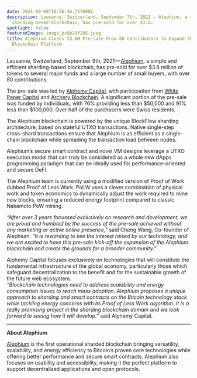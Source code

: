```yaml
---
date: 2021-09-09T16:56:46.757000Z
description: Lausanne, Switzerland, September 7th, 2021 — Alephium, a simple and efficient
  sharding-based blockchain, has pre-sold for over $3.6…
spotlight: false
featuredImage: image_bc8b20f285.jpeg
title: Alephium Closes $3.6M Pre-sale From 80 Contributors to Expand Sharded UTXO
  Blockchain Platform
---
```


Lausanne, Switzerland, September 9th, 2021 — [Alephium](/), a simple and efficient sharding-based blockchain, has pre-sold for over \$3.6 million of tokens to several major funds and a large number of small buyers, with over 80 contributions.

The pre-sale was led by <a href="https://alphemy.capital/" >Alphemy Capital</a>, with participation from <a href="https://www.whitepapercapital.com/" >White Paper Capital</a> and <a href="https://archery.fund/" >Archery Blockchain</a>. A significant portion of the pre-sale was funded by individuals, with 76% providing less than \$50,000 and 91% less than \$100,000. Over half of the purchasers were Swiss residents.

The Alephium blockchain is powered by the unique BlockFlow sharding architecture, based on stateful UTXO transactions. Native single-step cross-shard transactions ensure that Alephium is as efficient as a single-chain blockchain while spreading the transaction load between nodes.

Alephium’s secure smart contract and novel VM designs leverage a UTXO execution model that can truly be considered as a whole new dApps programming paradigm that can be ideally used for performance-oriented and secure DeFI.

The Alephium team is currently using a modified version of Proof of Work dubbed Proof of Less Work. PoLW uses a clever combination of physical work and token economics to dynamically adjust the work required to mine new blocks, ensuring a reduced energy footprint compared to classic Nakamoto PoW mining.

_“After over 3 years focussed exclusively on research and development, we are proud and humbled by the success of the pre-sale achieved without any marketing or active online presence,”_ said Cheng Wang, Co-founder of Alephium. _“It is rewarding to see the interest raised by our technology, and we are excited to have this pre-sale kick-off the expansion of the Alephium blockchain and create the grounds for a broader community.”_

Alphemy Capital focuses exclusively on technologies that will constitute the fundamental infrastructure of the global economy, particularly those which safeguard decentralization to the benefit and for the sustainable growth of the future web ecosystem.   
_“Blockchain technologies need to address scalability and energy consumption issues to reach mass adoption. Alephium proposes a unique approach to sharding and smart contracts on the Bitcoin technology stack while tackling energy concerns with its Proof of Less Work algorithm. It is a really promising project in the sharding blockchain domain and we look forward to seeing how it will develop.”_ said Alphemy Capital.

---

**About Alephium**

[Alephium](/) is the first operational sharded blockchain bringing versatility, scalability, and energy efficiency to Bitcoin’s proven core technologies while offering better performance and secure smart contracts. Alephium also focuses on usability and accessibility, making it the perfect platform to support decentralized applications and open protocols.
